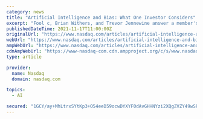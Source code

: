 ```yaml
---
category: news
title: "Artificial Intelligence and Bias: What One Investor Considers"
excerpt: "Fool c, Brian Withers, and Trevor Jennewine answer a member's question about making investment choices in the artificial intelligence space that are not only sound from a financial perspective but address personal ethical concerns."
publishedDateTime: 2021-11-17T11:00:00Z
originalUrl: "https://www.nasdaq.com/articles/artificial-intelligence-and-bias%3A-what-one-investor-considers"
webUrl: "https://www.nasdaq.com/articles/artificial-intelligence-and-bias%3A-what-one-investor-considers"
ampWebUrl: "https://www.nasdaq.com/articles/artificial-intelligence-and-bias%3A-what-one-investor-considers?amp"
cdnAmpWebUrl: "https://www-nasdaq-com.cdn.ampproject.org/c/s/www.nasdaq.com/articles/artificial-intelligence-and-bias%3A-what-one-investor-considers?amp"
type: article

provider:
  name: Nasdaq
  domain: nasdaq.com

topics:
  - AI

secured: "1GCY/ay+MhLtrxSYtKp3+O54eeD59ocwDYXYF0dAvGHHNYzi2XQgZVZY49wSPRqT2cHU6pnIY2Y4b08wKKh7nEESLiRP1bI+u9GPVW9nYFo4dJGiWGWYYFshWwBGMOtAAt/At+mJppPDMoSnNlr1MO6zsfovRLGJYhfcbwRqgI7UHZ2CNCLq3+Ums1OZmGEP6EJGSOi5Gen+NRptdLl7yEcTHoZvPPJ9a+7mXvstZB17jTmIcL6LL+GBswEflwmoWL6gLeI8vGy364wOH7P7NxoLy9QGsmTAHL5oB7L3s2138RFNhUgpPM+DyV051hirXZFd+loXyCfWtHQg11X0qhT1OrCjSB8ga4U3csLz72Y=;UV4Fr/8pg6Rkf/DMkrRyow=="
---
```


